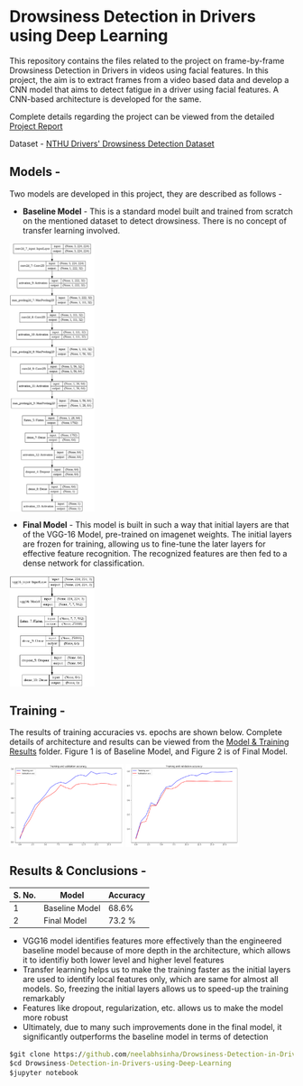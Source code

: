 # Drowsiness Detection in Drivers using Deep Learning
This repository contains the files related to the project on frame-by-frame Drowsiness Detection in Drivers in videos using facial features. In this project, the aim is to extract frames from a video based data and develop a CNN model that aims to detect fatigue in a driver using facial features. A CNN-based architecture is developed for the same.

Complete details regarding the project can be viewed from the detailed [Project Report](https://github.com/neelabhsinha/Drowsiness-Detection-in-Drivers-using-Deep-Learning/blob/master/Project%20Report.pdf)

Dataset - [NTHU Drivers' Drowsiness Detection Dataset](http://cv.cs.nthu.edu.tw/php/callforpaper/datasets/DDD/)

## Models -

Two models are developed in this project, they are described as follows -

- **Baseline Model** - This is a standard model built and trained from scratch on the mentioned dataset to detect drowsiness. There is no concept of transfer learning involved.

<img src="/Model & Training Results/Baseline_Model.png" align="center" width="30%"/>


- **Final Model** - This model is built in such a way that initial layers are that of the VGG-16 Model, pre-trained on imagenet weights. The initial layers are frozen for training, allowing us to fine-tune the later layers for effective feature recognition. The recognized features are then fed to a dense network for classification.

<img src="/Model & Training Results/Final_Model.png" align="center" width="30%"/>

## Training -

The results of training accuracies vs. epochs are shown below. Complete details of architecture and results can be viewed from the [Model & Training Results](https://github.com/neelabhsinha/Drowsiness-Detection-in-Drivers-using-Deep-Learning/tree/master/Model%20%26%20Training%20Results) folder. Figure 1 is of Baseline Model, and Figure 2 is of Final Model.


<img src="/Model & Training Results/Baseline_Acc.png" align="center" width="40%"/>
<img src="/Model & Training Results/Final_acc.png" align="center" width="40%"/>

## Results & Conclusions - 

S. No. | Model | Accuracy |
-------|------|----------|
1 | Baseline Model | 68.6% |
2 | Final Model | 73.2 % |

- VGG16 model identifies features more effectively than the engineered baseline model because of more depth in the architecture, which allows it to identifiy both lower level and higher level features 
- Transfer learning helps us to make the training faster as the initial layers are used to identify local features only, which are same for almost all models. So, freezing the initial layers allows us to speed-up the training remarkably
- Features like dropout, regularization, etc. allows us to make the model more robust
- Ultimately, due to many such improvements done in the final model, it significantly outperforms the baseline model in terms of detection


``` cmd
$git clone https://github.com/neelabhsinha/Drowsiness-Detection-in-Drivers-using-Deep-Learning.git
$cd Drowsiness-Detection-in-Drivers-using-Deep-Learning
$jupyter notebook
```

